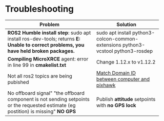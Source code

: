 # Troubleshooting



| Problem                                                                                                                                 | Solution                                                                             |
| --------------------------------------------------------------------------------------------------------------------------------------- | ------------------------------------------------------------------------------------ |
| **ROS2 Humble install step**: sudo apt install ros-dev-tools; returns **E: Unable to correct problems, you have held broken packages.** | sudo apt install python3-colcon-common-extensions python3-vcstool python3-rosdep<br> |
| **Compiling MicroXRCE** agent: error in line 99 in **cmakelist.txt**                                                                    | Change 1.12.x to v1.12.2                                                         |
| Not all ros2 topics are being pubished                                                                                                  | [Match Domain ID between computer and pixhawk](https://github.com/casenblurg/NCPA_Rovers_ROS2/blob/main/LT2/uXRCE-DDS.md#domain-id) |
| No offboard signal" "the offboard component is not sending setpoints or the requested estimate (eg postition) is missing"   **NO GPS**             | Publish **attitude** setpoints with **no GPS lock**
